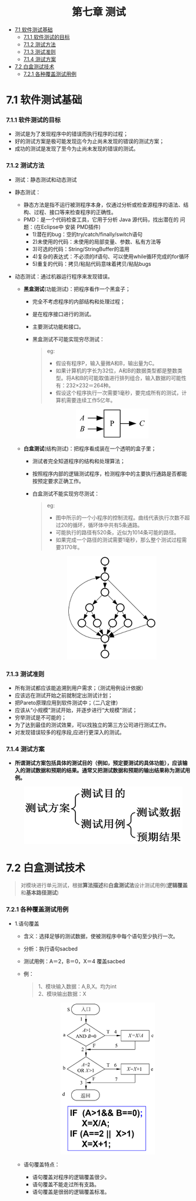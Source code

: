 <h1 align="center">第七章  测试</h1>

* [7.1 软件测试基础](#71-软件测试基础)
	* [7.1.1 软件测试的目标](#711-软件测试的目标)
	* [7.1.2 测试方法](#712-测试方法)
	* [7.1.3 测试准则](#713-测试准则)
	* [7.1.4 测试方案](#714-测试方案)
* [7.2 白盒测试技术](#72-白盒测试技术)
	* [7.2.1 各种覆盖测试用例](#721-各种覆盖测试用例)

# 7.1 软件测试基础
### 7.1.1 软件测试的目标
* 测试是为了发现程序中的错误而执行程序的过程；
* 好的测试方案是极可能发现迄今为止尚未发现的错误的测试方案；
* 成功的测试是发现了至今为止尚未发现的错误的测试。 

### 7.1.2 测试方法
* 测试：静态测试和动态测试
* 静态测试：
	* 静态方法是指不运行被测程序本身，仅通过分析或检查源程序的语法、结构、过程、接口等来检查程序的正确性。
	* PMD：是一个代码检查工具，它用于分析 Java 源代码，找出潜在的 问题：(在Eclipse中 安装 PMD插件)
		* 1)潜在的bug：空的try/catch/finally/switch语句
		* 2)未使用的代码：未使用的局部变量、参数、私有方法等
		* 3)可选的代码：String/StringBuffer的滥用
		* 4)复杂的表达式：不必须的if语句、可以使用while循环完成的for循环
		* 5)重复的代码：拷贝/粘贴代码意味着拷贝/粘贴bugs

* 动态测试：通过机器运行程序来发现错误。
	* **黑盒测试**(功能测试)：把程序看作一个黑盒子；
		* 完全不考虑程序的内部结构和处理过程；
		* 是在程序接口进行的测试。
		* 主要测试功能和接口。

		* 黑盒测试不可能实现穷尽测试：
		
		  >eg:                                                                                                                                                                                                                                                                                                                                                                                                                                                                             
		  >* 假设有程序P，输入量微A和B，输出量为C。</br>
		  >* 如果计算机的字长为32位，A和B的数据类型都是整数类型。将A和B的可能取值进行排列组合，输入数据的可能性有：232×232＝264种。</br>
		  >* 假设这个程序执行一次需要1毫秒，要完成所有的测试，计算机需要连续工作5亿年。
	
			<div align="center"><img src="./img/712.png"/></div>

	* **白盒测试**(结构测试)：把程序看成装在一个透明的盒子里；
		* 测试者完全知道程序的结构和处理算法；
		* 按照程序内部的逻辑测试程序，检测程序中的主要执行通路是否都能按预定要求正确工作。
		* 白盒测试不能实现穷尽测试：

		  >eg: 
		  >* 图中所示的一个小程序的控制流程。曲线代表执行次数不超过20的循环，循环体中共有5条通路。</br>
		  >* 可能执行的路径有520条，近似为1014条可能的路径。</br>
		  >* 如果完成一个路径的测试需要1毫秒，那么整个测试过程需要3170年。

			<div align="center"><img src="./img/7121.png"/></div>

### 7.1.3 测试准则
* 所有测试都应该能追溯到用户需求；（测试用例设计依据）
* 应该远在测试开始之前就制定出测试计划；
* 把Pareto原理应用到软件测试中；（二八定律）
* 应该从“小规模”测试开始，并逐步进行“大规模”测试；
* 穷举测试是不可能的；
* 为了达到最佳的测试效果，可以找独立的第三方公司进行测试工作。
* 对发现错误较多的程序段,应进行更深入的测试。
 
### 7.1.4 测试方案
* **所谓测试方案包括具体的测试目的（例如，预定要测试的具体功能），应该输入的测试数据和预期的结果。通常又把测试数据和预期的输出结果称为测试用例。**

	<div align="center"><img src="./img/714.png"/></div>

# 7.2 白盒测试技术

>对模块进行单元测试，根据**算法描述**和**白盒测试法**设计测试用例(**逻辑覆盖**和**基本路径测试**)

### 7.2.1 各种覆盖测试用例

* 1.语句覆盖
	* 含义：选择足够的测试数据，使被测程序中每个语句至少执行一次。
	* 分析：执行语句sacbed
	* 测试用例：A＝2，B＝0，X＝4 覆盖sacbed
	* 例：
		
	  >1、模块输入数据：A,B,X。均为int</br>
	  >2、模块输出数据：X

		<div align="center"><img src="./img/721.png"/></div>
	* 语句覆盖特点：
		* 语句覆盖对程序的逻辑覆盖很少。
		* 语句覆盖不能走过所有支路。
		* 语句覆盖是很弱的逻辑覆盖标准。 











